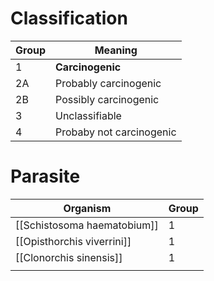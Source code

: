 # Classification
| Group | Meaning                  |
| ----- | ------------------------ |
| 1     | **Carcinogenic**             | 
| 2A    | Probably carcinogenic    |
| 2B    | Possibly carcinogenic    |
| 3     | Unclassifiable           |
| 4     | Probaby not carcinogenic |

# Parasite
| Organism                    | Group |
| --------------------------- | ----- |
| [[Schistosoma haematobium]]  | 1     |
| [[Opisthorchis viverrini]]  | 1     |
| [[Clonorchis sinensis]]     | 1     |
|                             |       |

